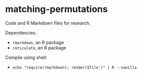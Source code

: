 # matching-permutations
Code and R Markdown files for research.

Dependencies:
  - `rmarkdown`, an R package
  - `reticulate`, an R package

Compile using shell:
  - `echo "require(rmarkdown); render($file')" | R --vanilla`

